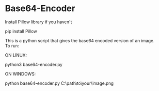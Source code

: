 # Base64-Encoder

Install Pillow library if you haven't

pip install Pillow

This is a python script that gives the base64 encoded version of an image.
To run:

ON LINUX:

python3 base64-encoder.py <filepath>

ON WINDOWS:

python base64-encoder.py C:\path\to\your\image.png
